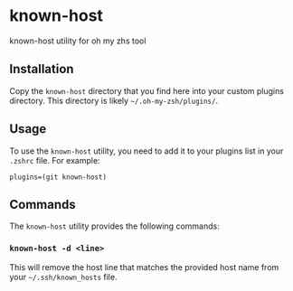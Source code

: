 # known-host
known-host utility for oh my zhs tool

## Installation
Copy the `known-host` directory that you find here into your custom plugins directory. This directory is likely `~/.oh-my-zsh/plugins/`.

## Usage
To use the `known-host` utility, you need to add it to your plugins list in your `.zshrc` file. For example:

```shell
plugins=(git known-host)
```

## Commands
The `known-host` utility provides the following commands:

### `known-host -d <line>`
This will remove the host line that matches the provided host name from your `~/.ssh/known_hosts` file.